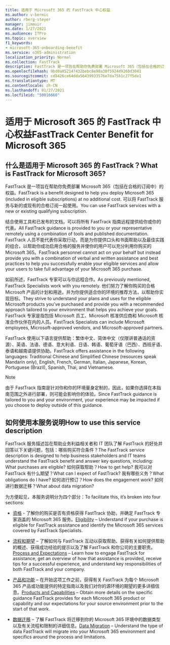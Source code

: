 ```yaml
---
title: 适用于 Microsoft 365 的 FastTrack 中心权益
ms.author: v-bermic
author: rberg-steyer
manager: jimmuir
ms.date: 1/27/2021
ms.audience: ITPro
ms.topic: overview
f1_keywords:
- microsoft-365-onboarding-benefit
ms.service: o365-administration
localization_priority: Normal
ms.collection: FastTrack
description: FastTrack 是一项旨在帮助你免费部署 Microsoft 365（包括在合格的订阅中）的权益。 可以将 FastTrack 服务与新的或现有的合格订阅一起使用。
ms.openlocfilehash: 9bd0a852147432bebc8e98a30f5924d9260d3041
ms.sourcegitcommit: cd8426ce64dda56439933576e7da75b1c27f5de1
ms.translationtype: MT
ms.contentlocale: zh-CN
ms.lasthandoff: 01/27/2021
ms.locfileid: "50016660"
---
```

# <a name="fasttrack-center-benefit-for-microsoft-365"></a><span data-ttu-id="1b5d0-104">适用于 Microsoft 365 的 FastTrack 中心权益</span><span class="sxs-lookup"><span data-stu-id="1b5d0-104">FastTrack Center Benefit for Microsoft 365</span></span>

## <a name="what-is-fasttrack-for-microsoft-365"></a><span data-ttu-id="1b5d0-105">什么是适用于 Microsoft 365 的 FastTrack？</span><span class="sxs-lookup"><span data-stu-id="1b5d0-105">What is FastTrack for Microsoft 365?</span></span>

<span data-ttu-id="1b5d0-106">FastTrack 是一项旨在帮助你免费部署 Microsoft 365（包括在合格的订阅中）的权益。</span><span class="sxs-lookup"><span data-stu-id="1b5d0-106">FastTrack is a benefit designed to help you deploy Microsoft 365 (included in eligible subscriptions) at no additional cost.</span></span> <span data-ttu-id="1b5d0-107">可以将 FastTrack 服务与新的或现有的合格订阅一起使用。</span><span class="sxs-lookup"><span data-stu-id="1b5d0-107">You can use FastTrack services with a new or existing qualifying subscription.</span></span>

<span data-ttu-id="1b5d0-108">结合使用工具和已发布的文档，可以将所有 FastTrack 指南远程提供给你或你的代表。</span><span class="sxs-lookup"><span data-stu-id="1b5d0-108">All FastTrack guidance is provided to you or your representative remotely using a combination of tools and published documentation.</span></span> <span data-ttu-id="1b5d0-109">FastTrack 人员不能代表你采取行动，而是为你提供口头和书面帮助以及最佳实践的组合，以帮助你成功启用合格的服务并使你的用户可以充分利用你购买的 Microsoft 365。</span><span class="sxs-lookup"><span data-stu-id="1b5d0-109">FastTrack personnel cannot act on your behalf but instead provide you with a combination of verbal and written assistance and best practices to help you successfully enable your eligible services and allow your users to take full advantage of your Microsoft 365 purchase.</span></span>

<span data-ttu-id="1b5d0-110">如前所述，FastTrack 专家可以与你远程合作。</span><span class="sxs-lookup"><span data-stu-id="1b5d0-110">As previously mentioned, FastTrack Specialists work with you remotely.</span></span> <span data-ttu-id="1b5d0-111">他们努力了解你购买的合格 Microsoft 产品的计划和用途，并为你提供适合你的环境的推荐方法，以帮助你实现目标。</span><span class="sxs-lookup"><span data-stu-id="1b5d0-111">They strive to understand your plans and uses for the eligible Microsoft products you’ve purchased and provide you with a recommended approach tailored to your environment that helps you achieve your goals.</span></span> <span data-ttu-id="1b5d0-112">FastTrack 专家是指包括 Microsoft 员工、Microsoft 核准供应商和 Microsoft 核准合作伙伴在内的人员。</span><span class="sxs-lookup"><span data-stu-id="1b5d0-112">FastTrack Specialists can include Microsoft employees, Microsoft-approved vendors, and Microsoft-approved partners.</span></span>

<span data-ttu-id="1b5d0-113">FastTrack 使用以下语言提供帮助：繁体中文、简体中文（仅限讲普通话的资源）、英语、法语、德语、意大利语、日语、韩语、葡萄牙语（巴西）、西班牙语、泰语和越南语提供协助。</span><span class="sxs-lookup"><span data-stu-id="1b5d0-113">FastTrack offers assistance in the following languages: Traditional Chinese and Simplified Chinese (resources speak Mandarin only), English, French, German, Italian, Japanese, Korean, Portuguese (Brazil), Spanish, Thai, and Vietnamese.</span></span>

> [!NOTE]
> <span data-ttu-id="1b5d0-114">由于 FastTrack 指南是针对你和你的环境量身定制的，因此，如果你选择在本指南范围之外进行部署，则可能会影响你的体验。</span><span class="sxs-lookup"><span data-stu-id="1b5d0-114">Since FastTrack guidance is tailored to you and your environment, your experience may be impacted if you choose to deploy outside of this guidance.</span></span>

## <a name="how-to-use-this-service-description"></a><span data-ttu-id="1b5d0-115">如何使用本服务说明</span><span class="sxs-lookup"><span data-stu-id="1b5d0-115">How to use this service description</span></span>

<span data-ttu-id="1b5d0-116">FastTrack 服务描述旨在帮助业务利益相关者和 IT 团队了解 FastTrack 的好处并回答以下关键问题，包括：哪些购买符合条件？</span><span class="sxs-lookup"><span data-stu-id="1b5d0-116">The FastTrack service description is designed to help business stakeholders and IT teams understand the FastTrack benefit and answer key questions, including: What purchases are eligible?</span></span> <span data-ttu-id="1b5d0-117">如何获取帮助？</span><span class="sxs-lookup"><span data-stu-id="1b5d0-117">How to get help?</span></span> <span data-ttu-id="1b5d0-118">我可以对 FastTrack 有什么期望？</span><span class="sxs-lookup"><span data-stu-id="1b5d0-118">What can I expect of FastTrack?</span></span> <span data-ttu-id="1b5d0-119">我有哪些义务？</span><span class="sxs-lookup"><span data-stu-id="1b5d0-119">What obligations do I have?</span></span> <span data-ttu-id="1b5d0-120">如何进行预订？</span><span class="sxs-lookup"><span data-stu-id="1b5d0-120">How does the engagement work?</span></span> <span data-ttu-id="1b5d0-121">如何进行数据迁移？</span><span class="sxs-lookup"><span data-stu-id="1b5d0-121">What about data migration?</span></span>

<span data-ttu-id="1b5d0-122">为方便起见，本服务说明分为四个部分：</span><span class="sxs-lookup"><span data-stu-id="1b5d0-122">To facilitate this, it’s broken into four sections:</span></span>

  - <span data-ttu-id="1b5d0-123">[资格](eligibility.md) - 了解你的购买是否有资格获得 FastTrack 协助，并确定 FastTrack 专家涵盖的 Microsoft 365 服务。</span><span class="sxs-lookup"><span data-stu-id="1b5d0-123">[Eligibility](eligibility.md) – Understand if your purchase is eligible for FastTrack assistance and identify the Microsoft 365 services covered by FastTrack Specialists.</span></span>

  - <span data-ttu-id="1b5d0-124">[流程和期望](process-and-expectations.md) – 了解如何与 FastTrack 互动以获取帮助、获得有关如何提供帮助的概述、获得成功经验的提示以及了解 FastTrack 和你公司的主要职责。</span><span class="sxs-lookup"><span data-stu-id="1b5d0-124">[Process and Expectations](process-and-expectations.md) – Learn how to engage FastTrack for assistance, get an overview of how that assistance is provided, receive tips for a successful experience, and understand key responsibilities of both FastTrack and your company.</span></span>

  - <span data-ttu-id="1b5d0-125">[产品和功能](products-and-capabilities.md) – 在开始这项工作之前，获得有关 FastTrack 为每个 Microsoft 365 产品或功能提供的特定指南以及我们对你的源环境的期望的更多详细信息。</span><span class="sxs-lookup"><span data-stu-id="1b5d0-125">[Products and Capabilities](products-and-capabilities.md) – Obtain more details on the specific guidance FastTrack provides for each Microsoft 365 product or capability and our expectations for your source environment prior to the start of that work.</span></span>

  - <span data-ttu-id="1b5d0-126">[数据迁移](data-migration.md) – 了解 FastTrack 将迁移到你的 Microsoft 365 环境中的数据类型以及有关流程和限制的详细信息。</span><span class="sxs-lookup"><span data-stu-id="1b5d0-126">[Data Migration](data-migration.md) – Understand the type of data FastTrack will migrate into your Microsoft 365 environment and specifics around the process and limitations.</span></span>
